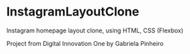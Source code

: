 # InstagramLayoutClone

Instagram homepage layout clone, using HTML, CSS (Flexbox)

Project from Digital Innovation One by Gabriela Pinheiro
